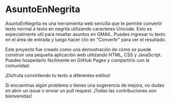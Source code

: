 # AsuntoEnNegrita

AsuntoEnNegrita es una herramienta web sencilla que te permite convertir texto normal a texto en negrita utilizando caracteres Unicode. 
Esto es especialmente util para resaltar asuntos en GMAIL.
Puedes ingresar tu texto en el área de entrada y luego hacer clic en "Convertir" para ver el resultado.

Este proyecto fue creado como una demostración de cómo se puede construir una pequeña aplicación web utilizando HTML, CSS y JavaScript. Puedes hospedarlo fácilmente en GitHub Pages y compartirlo con la comunidad.

¡Disfruta convirtiendo tu texto a diferentes estilos!

Si encuentras algún problema o tienes una sugerencia de mejora, no dudes en abrir un issue o enviar un pull request. ¡Todas las contribuciones son bienvenidas!